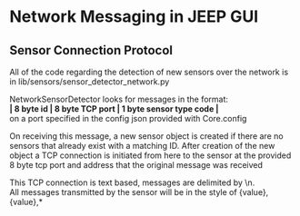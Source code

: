 # Network Messaging in JEEP GUI

## Sensor Connection Protocol
All of the code regarding the detection of new sensors over the network is in
lib/sensors/sensor_detector_network.py

NetworkSensorDetector looks for messages in the format:   
**| 8 byte id | 8 byte TCP port | 1 byte sensor type code |**  
on a port specified in the config json provided with Core.config

On receiving this message, a new sensor object is created if there are no sensors that already
exist with a matching ID. After creation of the new object a TCP connection is initiated from 
here to the sensor at the provided 8 byte tcp port and address that the original message was received

This TCP connection is text based, messages are delimited by \n.  
All messages transmitted by the sensor will be in the style of {value},{value},*


